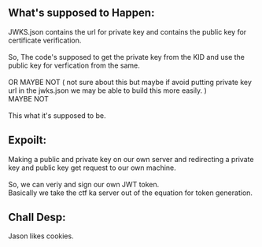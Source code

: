 ## What's supposed to Happen:
JWKS.json contains the url for private key and contains the public key for certificate verification. \
\
So, The code's supposed to get the private key from the KID and use the public key for verfication from the same.\
\
OR MAYBE NOT ( not sure about this but maybe if avoid putting private key url in the jwks.json we may be able to build this more easily. )\
MAYBE NOT\
\
This what it's supposed to be.

## Expoilt:
Making a public and private key on our own server and redirecting a private key and public key get request to our own machine.\
\
So, we can veriy and sign our own JWT token.\
Basically we take the ctf ka server out of the equation for token generation.

## Chall Desp:
Jason likes cookies. 